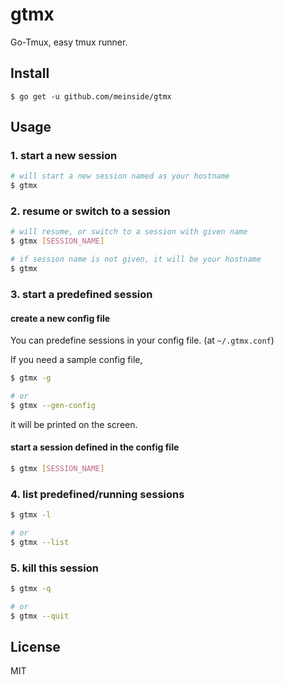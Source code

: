 # gtmx

Go-Tmux, easy tmux runner.

## Install

```
$ go get -u github.com/meinside/gtmx
```

## Usage

### 1. start a new session

```bash
# will start a new session named as your hostname
$ gtmx
```

### 2. resume or switch to a session

```bash
# will resume, or switch to a session with given name
$ gtmx [SESSION_NAME]

# if session name is not given, it will be your hostname
$ gtmx
```

### 3. start a predefined session

#### create a new config file

You can predefine sessions in your config file. (at `~/.gtmx.conf`)

If you need a sample config file,

```bash
$ gtmx -g

# or
$ gtmx --gen-config
```

it will be printed on the screen.

#### start a session defined in the config file

```bash
$ gtmx [SESSION_NAME]
```

### 4. list predefined/running sessions

```bash
$ gtmx -l

# or
$ gtmx --list
```

### 5. kill this session

```bash
$ gtmx -q

# or
$ gtmx --quit
```

## License

MIT
